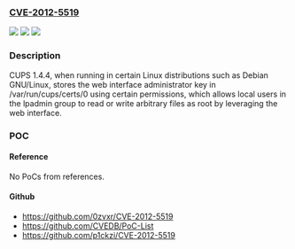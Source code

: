 ### [CVE-2012-5519](https://cve.mitre.org/cgi-bin/cvename.cgi?name=CVE-2012-5519)
![](https://img.shields.io/static/v1?label=Product&message=n%2Fa&color=blue)
![](https://img.shields.io/static/v1?label=Version&message=%3D%20n%2Fa%20&color=brighgreen)
![](https://img.shields.io/static/v1?label=Vulnerability&message=n%2Fa&color=brighgreen)

### Description

CUPS 1.4.4, when running in certain Linux distributions such as Debian GNU/Linux, stores the web interface administrator key in /var/run/cups/certs/0 using certain permissions, which allows local users in the lpadmin group to read or write arbitrary files as root by leveraging the web interface.

### POC

#### Reference
No PoCs from references.

#### Github
- https://github.com/0zvxr/CVE-2012-5519
- https://github.com/CVEDB/PoC-List
- https://github.com/p1ckzi/CVE-2012-5519

